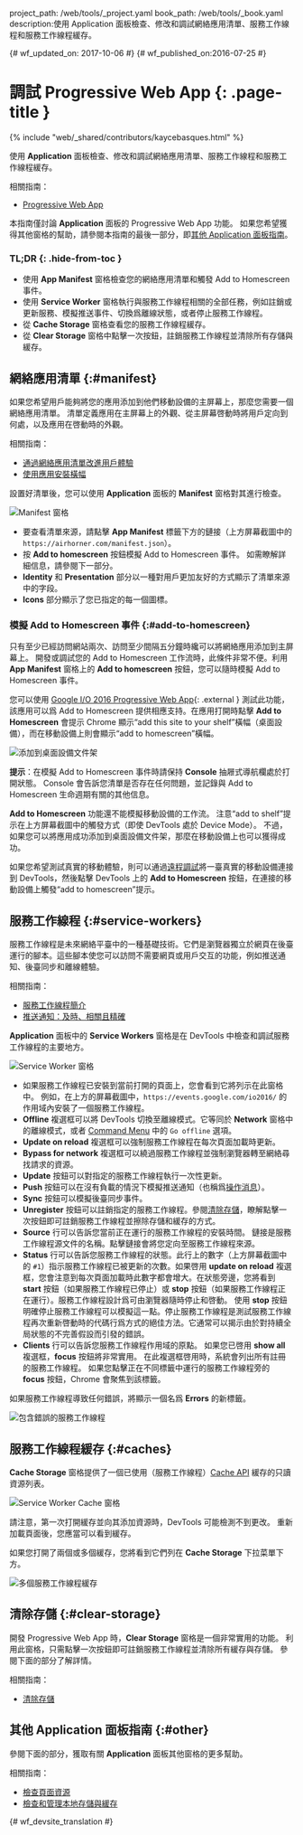 project_path: /web/tools/_project.yaml
book_path: /web/tools/_book.yaml
description:使用 Application 面板檢查、修改和調試網絡應用清單、服務工作線程和服務工作線程緩存。

{# wf_updated_on: 2017-10-06 #}
{# wf_published_on:2016-07-25 #}

# 調試 Progressive Web App {: .page-title }

{% include "web/_shared/contributors/kaycebasques.html" %}

使用 <strong>Application</strong> 面板檢查、修改和調試網絡應用清單、服務工作線程和服務工作線程緩存。


相關指南： 

* [Progressive Web App](/web/progressive-web-apps)

本指南僅討論 **Application** 面板的 Progressive Web App 功能。
如果您希望獲得其他窗格的幫助，請參閱本指南的最後一部分，即[其他 Application 面板指南](#other)。




### TL;DR {: .hide-from-toc }
- 使用 <strong>App Manifest</strong> 窗格檢查您的網絡應用清單和觸發 Add to Homescreen 事件。
- 使用 <strong>Service Worker</strong> 窗格執行與服務工作線程相關的全部任務，例如註銷或更新服務、模擬推送事件、切換爲離線狀態，或者停止服務工作線程。
- 從 <strong>Cache Storage</strong> 窗格查看您的服務工作線程緩存。
- 從 <strong>Clear Storage</strong> 窗格中點擊一次按鈕，註銷服務工作線程並清除所有存儲與緩存。


## 網絡應用清單 {:#manifest}

如果您希望用戶能夠將您的應用添加到他們移動設備的主屏幕上，那麼您需要一個網絡應用清單。
清單定義應用在主屏幕上的外觀、從主屏幕啓動時將用戶定向到何處，以及應用在啓動時的外觀。



相關指南：

* [通過網絡應用清單改進用戶體驗](/web/fundamentals/web-app-manifest)
* [使用應用安裝橫幅](/web/fundamentals/app-install-banners)


設置好清單後，您可以使用 **Application** 面板的 **Manifest** 窗格對其進行檢查。


![Manifest 窗格][manifest]

* 要查看清單來源，請點擊 **App Manifest** 標籤下方的鏈接（上方屏幕截圖中的 `https://airhorner.com/manifest.json`）。
* 按 **Add to homescreen** 按鈕模擬 Add to Homescreen 事件。
如需瞭解詳細信息，請參閱下一部分。
* **Identity** 和 **Presentation** 部分以一種對用戶更加友好的方式顯示了清單來源中的字段。
* **Icons** 部分顯示了您已指定的每一個圖標。

[manifest]: images/manifest.png

### 模擬 Add to Homescreen 事件 {:#add-to-homescreen}

只有至少已經訪問網站兩次、訪問至少間隔五分鐘時纔可以將網絡應用添加到主屏幕上。
開發或調試您的 Add to Homescreen 工作流時，此條件非常不便。利用 **App Manifest** 窗格上的 **Add to homescreen** 按鈕，您可以隨時模擬 Add to Homescreen 事件。




您可以使用 [Google I/O 2016 Progressive Web App](https://events.google.com/io2016/){: .external } 測試此功能，該應用可以爲 Add to Homescreen 提供相應支持。在應用打開時點擊 **Add to Homescreen** 會提示 Chrome 顯示“add this site to your shelf”橫幅（桌面設備），而在移動設備上則會顯示“add to homescreen”橫幅。



![添加到桌面設備文件架][shelf]

**提示**：在模擬 Add to Homescreen 事件時請保持 **Console** 抽屜式導航欄處於打開狀態。
Console 會告訴您清單是否存在任何問題，並記錄與 Add to Homescreen 生命週期有關的其他信息。


**Add to Homescreen** 功能還不能模擬移動設備的工作流。
注意“add to shelf”提示在上方屏幕截圖中的觸發方式（即使 DevTools 處於 Device Mode）。
不過，如果您可以將應用成功添加到桌面設備文件架，那麼在移動設備上也可以獲得成功。



如果您希望測試真實的移動體驗，則可以通過[遠程調試][remote debugging]將一臺真實的移動設備連接到 DevTools，然後點擊 DevTools 上的 **Add to Homescreen** 按鈕，在連接的移動設備上觸發“add to homescreen”提示。



[shelf]: images/io.png
[remote debugging]: /web/tools/chrome-devtools/debug/remote-debugging/remote-debugging

## 服務工作線程 {:#service-workers}

服務工作線程是未來網絡平臺中的一種基礎技術。它們是瀏覽器獨立於網頁在後臺運行的腳本。這些腳本使您可以訪問不需要網頁或用戶交互的功能，例如推送通知、後臺同步和離線體驗。




相關指南：

* [服務工作線程簡介](/web/fundamentals/primers/service-worker)
* [推送通知：及時、相關且精確](/web/fundamentals/push-notifications)


**Application** 面板中的 **Service Workers** 窗格是在 DevTools 中檢查和調試服務工作線程的主要地方。


![Service Worker 窗格][sw]

* 如果服務工作線程已安裝到當前打開的頁面上，您會看到它將列示在此窗格中。
例如，在上方的屏幕截圖中，`https://events.google.com/io2016/` 的作用域內安裝了一個服務工作線程。
* **Offline** 複選框可以將 DevTools 切換至離線模式。它等同於 **Network** 窗格中的離線模式，或者 [Command Menu][cm] 中的 `Go offline` 選項。
* **Update on reload** 複選框可以強制服務工作線程在每次頁面加載時更新。
* **Bypass for network** 複選框可以繞過服務工作線程並強制瀏覽器轉至網絡尋找請求的資源。
* **Update** 按鈕可以對指定的服務工作線程執行一次性更新。
* **Push** 按鈕可以在沒有負載的情況下模擬推送通知（也稱爲[操作消息][tickle]）。
* **Sync** 按鈕可以模擬後臺同步事件。
* **Unregister** 按鈕可以註銷指定的服務工作線程。參閱[清除存儲](#clear-storage)，瞭解點擊一次按鈕即可註銷服務工作線程並擦除存儲和緩存的方式。
* **Source** 行可以告訴您當前正在運行的服務工作線程的安裝時間。
鏈接是服務工作線程源文件的名稱。點擊鏈接會將您定向至服務工作線程來源。
* **Status** 行可以告訴您服務工作線程的狀態。此行上的數字（上方屏幕截圖中的 `#1`）指示服務工作線程已被更新的次數。如果啓用 **update on reload** 複選框，您會注意到每次頁面加載時此數字都會增大。在狀態旁邊，您將看到 **start** 按鈕（如果服務工作線程已停止）或 **stop** 按鈕（如果服務工作線程正在運行）。服務工作線程設計爲可由瀏覽器隨時停止和啓動。
使用 **stop** 按鈕明確停止服務工作線程可以模擬這一點。停止服務工作線程是測試服務工作線程再次重新啓動時的代碼行爲方式的絕佳方法。它通常可以揭示由於對持續全局狀態的不完善假設而引發的錯誤。
* **Clients** 行可以告訴您服務工作線程作用域的原點。
如果您已啓用 **show all** 複選框，**focus** 按鈕將非常實用。
在此複選框啓用時，系統會列出所有註冊的服務工作線程。
如果您點擊正在不同標籤中運行的服務工作線程旁的 **focus** 按鈕，Chrome 會聚焦到該標籤。


如果服務工作線程導致任何錯誤，將顯示一個名爲 **Errors** 的新標籤。


![包含錯誤的服務工作線程][errors]

[sw]: images/sw.png
[cm]: /web/tools/chrome-devtools/settings#command-menu
[tickle]: /web/fundamentals/push-notifications/how-push-works
[errors]: images/sw-error.png

## 服務工作線程緩存 {:#caches}

**Cache Storage** 窗格提供了一個已使用（服務工作線程）[Cache API][sw-cache] 緩存的只讀資源列表。


![Service Worker Cache 窗格][sw-cache-pane]

請注意，第一次打開緩存並向其添加資源時，DevTools 可能檢測不到更改。
重新加載頁面後，您應當可以看到緩存。

如果您打開了兩個或多個緩存，您將看到它們列在 **Cache Storage** 下拉菜單下方。


![多個服務工作線程緩存][multiple-caches]

[sw-cache]: https://developer.mozilla.org/en-US/docs/Web/API/Cache
[sw-cache-pane]: images/sw-cache.png
[multiple-caches]: images/multiple-caches.png

## 清除存儲 {:#clear-storage}

開發 Progressive Web App 時，**Clear Storage** 窗格是一個非常實用的功能。
利用此窗格，只需點擊一次按鈕即可註銷服務工作線程並清除所有緩存與存儲。
參閱下面的部分了解詳情。


相關指南：

* [清除存儲](/web/tools/chrome-devtools/iterate/manage-data/local-storage#clear-storage)


## 其他 Application 面板指南 {:#other}

參閱下面的部分，獲取有關 **Application** 面板其他窗格的更多幫助。


相關指南：

* [檢查頁面資源](/web/tools/chrome-devtools/iterate/manage-data/page-resources)
* [檢查和管理本地存儲與緩存](/web/tools/chrome-devtools/iterate/manage-data/local-storage)



{# wf_devsite_translation #}
